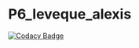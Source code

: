 # P6_leveque_alexis

[![Codacy Badge](https://api.codacy.com/project/badge/Grade/c4d807875f844d11b8124b8c5de2cb6d)](https://app.codacy.com/manual/Alexisleveque-OC/P6_leveque_alexis?utm_source=github.com&utm_medium=referral&utm_content=Alexisleveque-OC/P6_leveque_alexis&utm_campaign=Badge_Grade_Dashboard)
